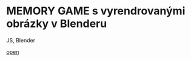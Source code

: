 # MEMORY GAME s vyrendrovanými obrázky v Blenderu

JS, Blender

[open](https://sarkalax.github.io/memory-game/)

